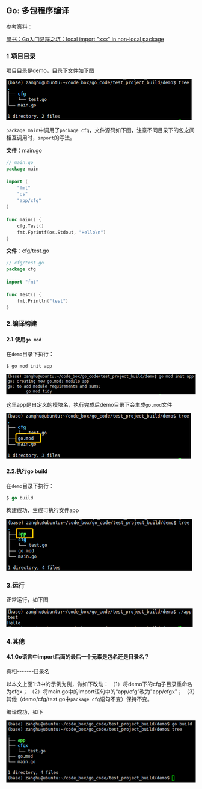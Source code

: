 ## Go: 多包程序编译

参考资料：

[简书：Go入门易踩之坑：local import "xxx" in non-local package](https://www.jianshu.com/p/246ffe580ebd)

### 1.项目目录

项目目录是demo，目录下文件如下图

![](/assets/go001_01.png)

`package main`中调用了`package cfg`，文件源码如下图，注意不同目录下的包之间相互调用时，`import`的写法。

**文件**：main.go

```go
// main.go
package main

import (
    "fmt"
    "os"
    "app/cfg"
)

func main() {
    cfg.Test()
    fmt.Fprintf(os.Stdout, "Hello\n")
}
```

**文件**：cfg/test.go

```go
// cfg/test.go
package cfg

import "fmt"

func Test() {
    fmt.Println("test")
}
```

### 2.编译构建

#### 2.1.使用`go mod`

在`demo`目录下执行：

```shell
$ go mod init app
```

![](/assets/go001_03.png)

这里app是自定义的模块名，执行完成后demo目录下会生成`go.mod`文件

![](/assets/go001_02.png)

#### 2.2.执行go build

在`demo`目录下执行：

```go
$ go build
```

构建成功，生成可执行文件app

![](/assets/go001_04.png)

### 3.运行

正常运行，如下图

![](/assets/go001_05.png)


### 4.其他

#### 4.1.Go语言中import后面的最后一个元素是包名还是目录名？

真相-------目录名

以本文上面1-3中的示例为例，做如下改动：
（1）将demo下的cfg子目录重命名为cfgx；
（2）将main.go中的import语句中的“app/cfg”改为"app/cfgx"；
（3）其他（demo/cfg/test.go中`package cfg`语句不变）保持不变。

编译成功，如下

![](/assets/go001_06.png)



